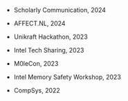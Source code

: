 - Scholarly Communication, 2024

- AFFECT.NL, 2024

- Unikraft Hackathon, 2023

- Intel Tech Sharing, 2023

- M0leCon, 2023

- Intel Memory Safety Workshop, 2023

- CompSys, 2022